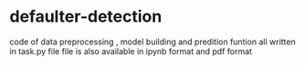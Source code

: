 # defaulter-detection
code of data preprocessing , model building and predition funtion all written in task.py file 
file is also available in ipynb format and pdf format 
